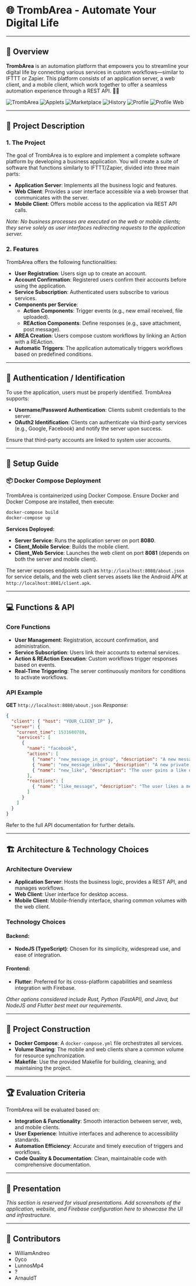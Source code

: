 # 🌐 TrombArea - Automate Your Digital Life

---

## 🚀 Overview

**TrombArea** is an automation platform that empowers you to streamline your digital life by connecting various services in custom workflows—similar to IFTTT or Zapier. This platform consists of an application server, a web client, and a mobile client, which work together to offer a seamless automation experience through a REST API. 🤖🔄


![TrombArea](./README/1_Login.jpg)
![Applets](./README/2_Applets.png)
![Marketplace](./README/3_Marketplace.png)
![History](./README/4_History.png)
![Profile](./README/5_Profile.png)
![Profile Web](./README/6_Profile_Web.png)

---

## 📖 Project Description

### 1. The Project

The goal of TrombArea is to explore and implement a complete software platform by developing a business application. You will create a suite of software that functions similarly to IFTTT/Zapier, divided into three main parts:

- **Application Server**: Implements all the business logic and features.
- **Web Client**: Provides a user interface accessible via a web browser that communicates with the server.
- **Mobile Client**: Offers mobile access to the application via REST API calls.

*Note: No business processes are executed on the web or mobile clients; they serve solely as user interfaces redirecting requests to the application server.*

### 2. Features

TrombArea offers the following functionalities:

- **User Registration**: Users sign up to create an account.
- **Account Confirmation**: Registered users confirm their accounts before using the application.
- **Service Subscription**: Authenticated users subscribe to various services.
- **Components per Service**:
  - **Action Components**: Trigger events (e.g., new email received, file uploaded).
  - **REAction Components**: Define responses (e.g., save attachment, post message).
- **AREA Creation**: Users compose custom workflows by linking an Action with a REAction.
- **Automatic Triggers**: The application automatically triggers workflows based on predefined conditions.

---

## 🔐 Authentication / Identification

To use the application, users must be properly identified. TrombArea supports:

- **Username/Password Authentication**: Clients submit credentials to the server.
- **OAuth2 Identification**: Clients can authenticate via third-party services (e.g., Google, Facebook) and notify the server upon success.

Ensure that third-party accounts are linked to system user accounts.

---

## 🔧 Setup Guide

### 📦 Docker Compose Deployment

TrombArea is containerized using Docker Compose. Ensure Docker and Docker Compose are installed, then execute:

```bash
docker-compose build
docker-compose up
```

**Services Deployed:**

- **Server Service**: Runs the application server on port **8080**.
- **Client_Mobile Service**: Builds the mobile client.
- **Client_Web Service**: Launches the web client on port **8081** (depends on both the server and mobile client).

The server exposes endpoints such as `http://localhost:8080/about.json` for service details, and the web client serves assets like the Android APK at `http://localhost:8081/client.apk`.

---

## 💻 Functions & API

### Core Functions

- **User Management**: Registration, account confirmation, and administration.
- **Service Subscription**: Users link their accounts to external services.
- **Action & REAction Execution**: Custom workflows trigger responses based on events.
- **Real-Time Triggering**: The server continuously monitors for conditions to activate workflows.

### API Example

**GET** `http://localhost:8080/about.json`
_Response:_
```json
{
  "client": { "host": "YOUR_CLIENT_IP" },
  "server": {
    "current_time": 1531680780,
    "services": [
      {
        "name": "facebook",
        "actions": [
          { "name": "new_message_in_group", "description": "A new message is posted in a group" },
          { "name": "new_message_inbox", "description": "A new private message is received" },
          { "name": "new_like", "description": "The user gains a like on a message" }
        ],
        "reactions": [
          { "name": "like_message", "description": "The user likes a message" }
        ]
      }
    ]
  }
}
```

Refer to the full API documentation for further details.

---

## 🏗️ Architecture & Technology Choices

### Architecture Overview

- **Application Server**: Hosts the business logic, provides a REST API, and manages workflows.
- **Web Client**: User interface for desktop access.
- **Mobile Client**: Mobile-friendly interface, sharing common volumes with the web client.

### Technology Choices

#### Backend:
- **NodeJS (TypeScript)**: Chosen for its simplicity, widespread use, and ease of integration.

#### Frontend:
- **Flutter**: Preferred for its cross-platform capabilities and seamless integration with Firebase.

*Other options considered include Rust, Python (FastAPI), and Java, but NodeJS and Flutter best meet our requirements.*

---

## 📝 Project Construction

- **Docker Compose**:
  A `docker-compose.yml` file orchestrates all services.
- **Volume Sharing**:
  The mobile and web clients share a common volume for resource synchronization.
- **Makefile**:
  Use the provided Makefile for building, cleaning, and maintaining the project.

---

## 🏆 Evaluation Criteria

TrombArea will be evaluated based on:

- **Integration & Functionality**: Smooth interaction between server, web, and mobile clients.
- **User Experience**: Intuitive interfaces and adherence to accessibility standards.
- **Automation Efficiency**: Accurate and timely execution of triggers and workflows.
- **Code Quality & Documentation**: Clean, maintainable code with comprehensive documentation.

---

## 🎨 Presentation

*This section is reserved for visual presentations. Add screenshots of the application, website, and Firebase configuration here to showcase the UI and infrastructure.*

---

## 👥 Contributors

- WilliamAndreo
- 0yco
- LunnosMp4
- ?
- ArnauldT
